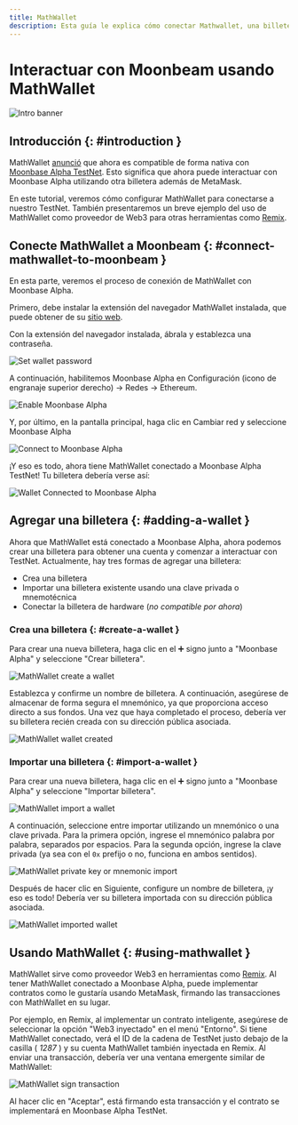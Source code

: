 ```yaml
---
title: MathWallet
description: Esta guía le explica cómo conectar Mathwallet, una billetera basada en navegador que funciona con Ethereum, a Moonbeam.
---
```


# Interactuar con Moonbeam usando MathWallet
 
![Intro banner](/images/mathwallet/mathwallet-banner.png)

## Introducción {: #introduction } 

MathWallet [anunció](https://mathwallet.org/moonbeam-wallet/en/) que ahora es compatible de forma nativa con [Moonbase Alpha TestNet](/networks/testnet/). Esto significa que ahora puede interactuar con Moonbase Alpha utilizando otra billetera además de MetaMask.

En este tutorial, veremos cómo configurar MathWallet para conectarse a nuestro TestNet. También presentaremos un breve ejemplo del uso de MathWallet como proveedor de Web3 para otras herramientas como [Remix](/integrations/remix/).

## Conecte MathWallet a Moonbeam {: #connect-mathwallet-to-moonbeam } 

En esta parte, veremos el proceso de conexión de MathWallet con Moonbase Alpha.

Primero, debe instalar la extensión del navegador MathWallet instalada, que puede obtener de su [sitio web](https://mathwallet.org/en-us/).

Con la extensión del navegador instalada, ábrala y establezca una contraseña.

![Set wallet password](/images/mathwallet/mathwallet-images-1.png)

A continuación, habilitemos Moonbase Alpha en Configuración (icono de engranaje superior derecho) -> Redes -> Ethereum.

![Enable Moonbase Alpha](/images/mathwallet/mathwallet-images-2.png)

Y, por último, en la pantalla principal, haga clic en Cambiar red y seleccione Moonbase Alpha

![Connect to Moonbase Alpha](/images/mathwallet/mathwallet-images-3.png)

¡Y eso es todo, ahora tiene MathWallet conectado a Moonbase Alpha TestNet! Tu billetera debería verse así:

![Wallet Connected to Moonbase Alpha](/images/mathwallet/mathwallet-images-4.png)

## Agregar una billetera {: #adding-a-wallet } 

Ahora que MathWallet está conectado a Moonbase Alpha, ahora podemos crear una billetera para obtener una cuenta y comenzar a interactuar con TestNet. Actualmente, hay tres formas de agregar una billetera:

 - Crea una billetera
 - Importar una billetera existente usando una clave privada o mnemotécnica
 - Conectar la billetera de hardware (_no compatible por ahora_)

### Crea una billetera {: #create-a-wallet } 

Para crear una nueva billetera, haga clic en el :heavy_plus_sign: signo junto a "Moonbase Alpha" y seleccione "Crear billetera".

![MathWallet create a wallet](/images/mathwallet/mathwallet-images-5.png)

Establezca y confirme un nombre de billetera. A continuación, asegúrese de almacenar de forma segura el mnemónico, ya que proporciona acceso directo a sus fondos. Una vez que haya completado el proceso, debería ver su billetera recién creada con su dirección pública asociada.

![MathWallet wallet created](/images/mathwallet/mathwallet-images-6.png)

### Importar una billetera {: #import-a-wallet } 

Para crear una nueva billetera, haga clic en el :heavy_plus_sign: signo junto a "Moonbase Alpha" y seleccione "Importar billetera".

![MathWallet import a wallet](/images/mathwallet/mathwallet-images-7.png)

A continuación, seleccione entre importar utilizando un mnemónico o una clave privada. Para la primera opción, ingrese el mnemónico palabra por palabra, separados por espacios. Para la segunda opción, ingrese la clave privada (ya sea con el `0x` prefijo o no, funciona en ambos sentidos).

![MathWallet private key or mnemonic import](/images/mathwallet/mathwallet-images-8.png)

Después de hacer clic en Siguiente, configure un nombre de billetera, ¡y eso es todo! Debería ver su billetera importada con su dirección pública asociada.

![MathWallet imported wallet](/images/mathwallet/mathwallet-images-9.png)

## Usando MathWallet {: #using-mathwallet } 

MathWallet sirve como proveedor Web3 en herramientas como [Remix](/integrations/remix/). Al tener MathWallet conectado a Moonbase Alpha, puede implementar contratos como le gustaría usando MetaMask, firmando las transacciones con MathWallet en su lugar.

Por ejemplo, en Remix, al implementar un contrato inteligente, asegúrese de seleccionar la opción "Web3 inyectado" en el menú "Entorno". Si tiene MathWallet conectado, verá el ID de la cadena de TestNet justo debajo de la casilla ( _1287_ ) y su cuenta MathWallet también inyectada en Remix. Al enviar una transacción, debería ver una ventana emergente similar de MathWallet:

![MathWallet sign transaction](/images/mathwallet/mathwallet-images-10.png)

Al hacer clic en "Aceptar", está firmando esta transacción y el contrato se implementará en Moonbase Alpha TestNet.

